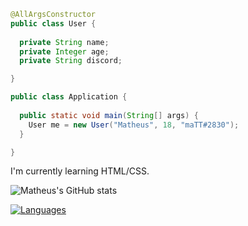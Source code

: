 ```java
@AllArgsConstructor
public class User {
  
  private String name;
  private Integer age;
  private String discord;

}

public class Application {
  
  public static void main(String[] args) {
    User me = new User("Matheus", 18, "maTT#2830");
  }

}
```

I'm currently learning HTML/CSS.

![Matheus's GitHub stats](https://github-readme-stats.vercel.app/api?username=mattnicee7&show_icons=true&theme=radical)

[![Languages](https://github-readme-stats.vercel.app/api/top-langs/?username=mattnicee7&layout=compact)](https://github.com/anuraghazra/github-readme-stats)
